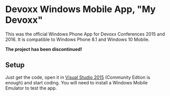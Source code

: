 # Devoxx Windows Mobile App, "My Devoxx"

This was the official Windows Phone App for Devoxx Conferences 2015 and 2016. It is compatible to Windows Phone 8.1 and Windows 10 Mobile.

**The project has been discontinued!**

## Setup
Just get the code, open it in [Visual Studio 2015](https://www.visualstudio.com/) (Community Edtion is enough) and start coding.
You will need to install a Windows Mobile Emulator to test the app.
